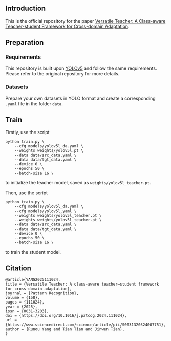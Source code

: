 ## Introduction

This is the official repository for the paper [Versatile Teacher: A Class-aware Teacher-student Framework for Cross-domain Adaptation](https://arxiv.org/abs/2405.11754).

## Preparation

### Requirements

This repository is built upon [YOLOv5](https://github.com/ultralytics/yolov5) and follow the same requirements. Please refer to the original repository for more details.

### Datasets

Prepare your own datasets in YOLO format and create a corresponding ``.yaml`` file in the folder ``data``.

## Train

Firstly, use the script
```angular2html
python train.py \
    --cfg models/yolov5l_da.yaml \
    --weights weights/yolov5l.pt \
    --data data/src_data.yaml \
    --data data/tgt_data.yaml \
    --device 0 \
    --epochs 50 \
    --batch-size 16 \
```
to initialize the teacher model, saved as ``weights/yolov5l_teacher.pt``.

Then, use the script
```angular2html
python train.py \
    --cfg models/yolov5l_da.yaml \
    --cfg models/yolov5l.yaml \
    --weights weights/yolov5l_teacher.pt \
    --weights weights/yolov5l_teacher.pt \
    --data data/src_data.yaml \
    --data data/tgt_data.yaml \
    --device 0 \
    --epochs 50 \
    --batch-size 16 \
```
to train the student model.

## Citation
```
@article{YANG2025111024,
title = {Versatile Teacher: A class-aware teacher–student framework for cross-domain adaptation},
journal = {Pattern Recognition},
volume = {158},
pages = {111024},
year = {2025},
issn = {0031-3203},
doi = {https://doi.org/10.1016/j.patcog.2024.111024},
url = {https://www.sciencedirect.com/science/article/pii/S0031320324007751},
author = {Runou Yang and Tian Tian and Jinwen Tian},
}
```
